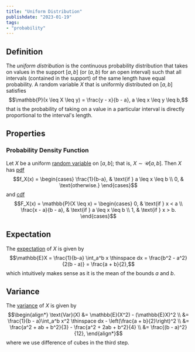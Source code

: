 ```yaml
---
title: "Uniform Distribution"
publishdate: "2023-01-19"
tags:
- "probability"
---
```


## Definition
The *uniform distribution* is the continuous probability distribution that takes on values in the support $[a, b]$ (or $(a, b)$ for an open interval) such that all intervals (contained in the support) of the same length have equal probability. A random variable $X$ that is uniformly distributed on $[a, b]$ satisfies
$$\mathbb{P}(x \leq X \leq y) = \frac{y - x}{b - a}, a \leq x \leq y \leq b,$$
that is the probability of taking on a value in a particular interval is directly proportional to the interval's length.

## Properties
### Probability Density Function
Let $X$ be a uniform [random variable](statistics/random-variable.md) on $[a, b]$; that is, $X \sim \mathcal{U}[a, b]$. Then $X$ has [pdf](statistics/probability-density-function.md)
$$f_X(x) = \begin{cases}
\frac{1}{b-a}, & \text{if } a \leq x \leq b \\
0, & \text{otherwise.}
\end{cases}$$
and [cdf](statistics/cumulative-distribution-function.md)
$$F_X(x) = \mathbb{P}(X \leq x) = \begin{cases}
0, & \text{if } x < a \\
\frac{x - a}{b - a}, & \text{if } a \leq x \leq b \\
1, & \text{if } x > b.
\end{cases}$$

## Expectation
The [expectation](statistics/expectation.md) of $X$ is given by
$$\mathbb{E}X = \frac{1}{b-a} \int_a^b x \thinspace dx = \frac{b^2 - a^2}{2(b - a)} = \frac{a + b}{2},$$
which intuitively makes sense as it is the mean of the bounds $a$ and $b$.

## Variance
The [variance](statistics/variance.md) of $X$ is given by
$$\begin{align*}
\text{Var}(X) &= \mathbb{E}(X^2) - (\mathbb{E}X)^2 \\
&= \frac{1}{b - a}\int_a^b x^2 \thinspace dx - \left(\frac{a + b}{2}\right)^2 \\
&= \frac{a^2 + ab + b^2}{3} - \frac{a^2 + 2ab + b^2}{4} \\
&= \frac{(b - a)^2}{12},
\end{align*}$$
where we use difference of cubes in the third step.
